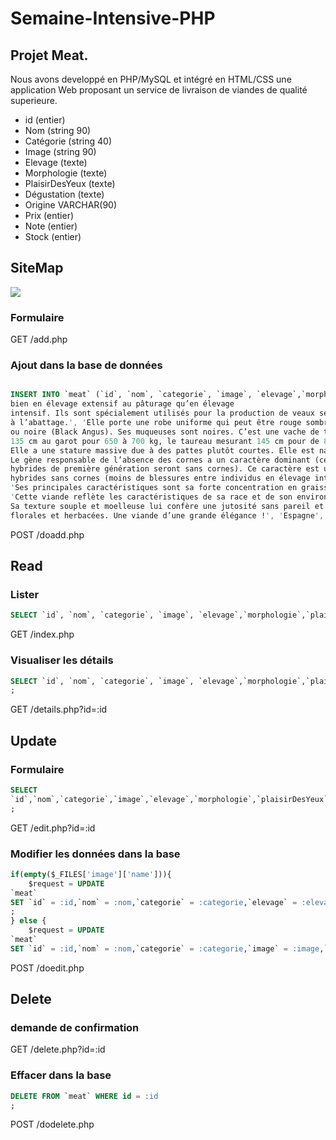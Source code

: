 
# Semaine-Intensive-PHP

## Projet Meat.
Nous avons developpé en PHP/MySQL et intégré en HTML/CSS une application Web proposant un service de livraison de viandes de qualité superieure.

*  id (entier)
*  Nom (string 90)
*  Catégorie (string 40)
*  Image (string 90)
*  Elevage (texte)
*  Morphologie (texte)
*  PlaisirDesYeux (texte)
*  Dégustation (texte)
*  Origine VARCHAR(90)
*  Prix (entier)
*  Note (entier)
*  Stock (entier)

## SiteMap
![](/img/sitemap.png)

### Formulaire
GET /add.php

### Ajout dans la base de données
```sql

INSERT INTO `meat` (`id`, `nom`, `categorie`, `image`, `elevage`,`morphologie`,`plaisirDesYeux`,`degustation`,`origine`,`prix`,`note`,`stock`) VALUES ('1,'Aberdeen Angus','Boeuf','AberdeenAgnus.jpeg', 'Les animaux Angus ont une très grande capacité de développement aussi
bien en élevage extensif au pâturage qu’en élevage
intensif. Ils sont spécialement utilisés pour la production de veaux sevrés prêts
à l’abattage.', 'Elle porte une robe uniforme qui peut être rouge sombre (Red Angus)
ou noire (Black Angus). Ses muqueuses sont noires. C’est une vache de taille moyenne,
135 cm au garot pour 650 à 700 kg, le taureau mesurant 145 cm pour de 800 à 1 000 kg.
Elle a une stature massive due à des pattes plutôt courtes. Elle est naturellement sans cornes.
Le gène responsable de l’absence des cornes a un caractère dominant (ce qui signifie que les
hybrides de première génération seront sans cornes). Ce caractère est utilisé pour produire des
hybrides sans cornes (moins de blessures entre individus en élevage intensif et chez les vachers).',
'Ses principales caractéristiques sont sa forte concentration en graisses intramusculaires (persillé).',
'Cette viande reflète les caractéristiques de sa race et de son environnement : robustesse et grands espaces.
Sa texture souple et moelleuse lui confère une jutosité sans pareil et offre une palette de saveurs aux notes
florales et herbacées. Une viande d’une grande élégance !', 'Espagne','12', '4', '7);

```

POST /doadd.php

## Read

### Lister
```sql
SELECT `id`, `nom`, `categorie`, `image`, `elevage`,`morphologie`,`plaisirDesYeux`,`degustation`,`origine`,`prix`,`note`,`stock` FROM `meat`;
```
GET /index.php

### Visualiser les détails
```sql
SELECT `id`, `nom`, `categorie`, `image`, `elevage`,`morphologie`,`plaisirDesYeux`,`degustation`,`origine`,`prix`,`note`,`stock` FROM `meat` WHERE id = :id
;
```
GET /details.php?id=:id

## Update

### Formulaire
```sql
SELECT
`id`,`nom`,`categorie`,`image`,`elevage`,`morphologie`,`plaisirDesYeux`,`degustation`,`origine`,`prix`,`note`,`stock` FROM `meat` WHERE `id` = :id  
;
```
GET /edit.php?id=:id

### Modifier les données dans la base
```sql
if(empty($_FILES['image']['name'])){
    $request = UPDATE
`meat`
SET `id` = :id,`nom` = :nom,`categorie` = :categorie,`elevage` = :elevage,`morphologie` = :morphologie,`plaisirDesYeux` = :plaisirDesYeux,`degustation` = :degustation,`origine` = :origine,`prix` = :prix,`note` = :note,`stock` = :stock WHERE id = :id
;
} else {
    $request = UPDATE
`meat`
SET `id` = :id,`nom` = :nom,`categorie` = :categorie,`image` = :image,`elevage` = :elevage,`morphologie` = :morphologie,`plaisirDesYeux` = :plaisirDesYeux,`degustation` = :degustation,`origine` = :origine,`prix` = :prix,`note` = :note,`stock` = :stock WHERE id = :id
```
POST /doedit.php

## Delete

### demande de confirmation
GET /delete.php?id=:id

### Effacer dans la base
```sql
DELETE FROM `meat` WHERE id = :id
;
```
POST /dodelete.php
